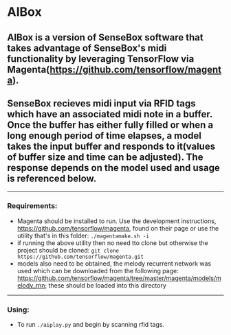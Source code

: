 # AIBox

## AIBox is a version of SenseBox software that takes advantage of SenseBox's midi functionality by leveraging TensorFlow via Magenta(https://github.com/tensorflow/magenta).
## SenseBox recieves midi input via RFID tags which have an associated midi note in a buffer. Once the buffer has either fully filled or when a long enough period of time elapses, a model takes the input buffer and responds to it(values of buffer size and time can be adjusted). The response depends on the model used and usage is referenced below.

---

### Requirements:
- Magenta should be installed to run. Use the development instructions, https://github.com/tensorflow/magenta, found on their page or use the utility that's in this folder: ``` ./magentamake.sh -i ```
- if running the above utility then no need tto clone but otherwise the project should be cloned: ``` git clone https://github.com/tensorflow/magenta.git ```
- models also need to be obtained, the melody recurrent network was used which can be downloaded from the following page: https://github.com/tensorflow/magenta/tree/master/magenta/models/melody_rnn; these should be loaded into this directory

---

### Using:
- To run ``` ./aiplay.py ``` and begin by scanning rfid tags.